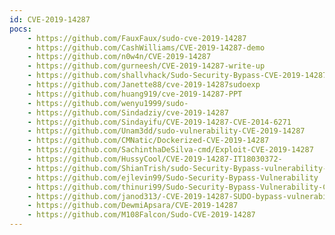 ```yaml
---
id: CVE-2019-14287
pocs:
    - https://github.com/FauxFaux/sudo-cve-2019-14287
    - https://github.com/CashWilliams/CVE-2019-14287-demo
    - https://github.com/n0w4n/CVE-2019-14287
    - https://github.com/gurneesh/CVE-2019-14287-write-up
    - https://github.com/shallvhack/Sudo-Security-Bypass-CVE-2019-14287
    - https://github.com/Janette88/cve-2019-14287sudoexp
    - https://github.com/huang919/cve-2019-14287-PPT
    - https://github.com/wenyu1999/sudo-
    - https://github.com/Sindadziy/cve-2019-14287
    - https://github.com/Sindayifu/CVE-2019-14287-CVE-2014-6271
    - https://github.com/Unam3dd/sudo-vulnerability-CVE-2019-14287
    - https://github.com/CMNatic/Dockerized-CVE-2019-14287
    - https://github.com/SachinthaDeSilva-cmd/Exploit-CVE-2019-14287
    - https://github.com/HussyCool/CVE-2019-14287-IT18030372-
    - https://github.com/ShianTrish/sudo-Security-Bypass-vulnerability-CVE-2019-14287
    - https://github.com/ejlevin99/Sudo-Security-Bypass-Vulnerability
    - https://github.com/thinuri99/Sudo-Security-Bypass-Vulnerability-CVE-2019-14287-
    - https://github.com/janod313/-CVE-2019-14287-SUDO-bypass-vulnerability
    - https://github.com/DewmiApsara/CVE-2019-14287
    - https://github.com/M108Falcon/Sudo-CVE-2019-14287
---
```

